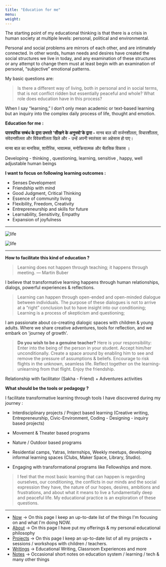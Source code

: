 ```yaml
---
title: "Education for me"
menu:
weight:
---
```


The starting point of my educational thinking is that there is a crisis in human society at multiple levels: personal, political and environmental. 

Personal and social problems are mirrors of each other, and are intimately connected. In other words, human needs and desires have created the social structures we live in today, and any examination of these structures or any attempt to change them must at least begin with an examination of personal, “subjective” emotional patterns.

My basic questions are:

> Is there a different way of living, both in personal and in social terms, that is not conflict ridden but essentially peaceful and whole? What role does education have in this process?

When I say “learning,” I don’t only mean academic or text-based learning but an inquiry into the complex daily process of life, thought and emotion.

**Education for me :**

**पारस्परिक सम्बंध के द्वारा उभरते 'सीखने के अनुभवो'के द्वारा -** मानव बाल की सर्जनशीलता, विचारशीलता, संवेदनशीलता और विवेकशीलता खिले और -
उन्हें अपनी स्वतंत्रता का अहेसास हो पाए। 

मानव बाल का मानसिक, शारीरिक, भावात्मक, मनोक्रियात्मक और चैतसिक विकास ।

Developing - thinking , questioning, learning, sensitive , happy, well adjustable human beings

**I want to focus on following learning outcomes :**

- Senses Development 
- Friendship with mind
- Good Judgment, Critical Thinking
- Essence of community living
- Flexibility, Freedom, Creativity
- Entrepreneurship and skills for future
- Learnability, Sensitivity, Empathy
- Expansion of joyfulness

-------

![life](/life.png)

<img src="/life.png" alt="life"	>

-------

**How to facilitate this kind of education ?**

> Learning does not happen through teaching; it happens through meeting. — Martin Buber

I believe that transformative learning happens through human relationships, dialogs, powerful experiences & reflections.

> Learning can happen through open-ended and open-minded dialogue between individuals. The purpose of these dialogues is not to arrive at a “right” conclusion but to have insight into our conditioning; Learning is a process of skepticism and questioning;

I am passionate about co-creating dialogic spaces with children & young adults. 
Where we share creative adventures, tools for reflection, and we embark on 'journey of growth'.


> **Do you wish to be a genuine teacher?** Here is your responsibility: Enter into the being of the person in your student. Accept him/her unconditionally. Create a space around by enabling him to see and remove the pressure of assumptions & beliefs. Encourage to risk flights in the unknown, seamless life. Reflect together on the learning-unlearning from that flight. Enjoy the friendship.



Relationship with facilitator (Sakha - Friend) + Adventures activities 


**What should be the tools or pedagogy ?**

I facilitate transformative learning through tools I have discovered during my journey :

- Interdisciplinary projects / Project based learning (Creative writing, Entrepreneurship, Civic-Environment, Coding - Designing - inquiry based projects)
- Movement & Theater based programs
- Nature / Outdoor based programs

- Residential camps, Yatras, Internships, Weekly meetups, developing informal learning spaces (Clubs, Maker Space, Library, Studio).
- Engaging with transformational programs like Fellowships and more.


> I feel that the most basic learning that can happen is regarding ourselves, our conditioning, the conflicts in our minds and the social expression they have, the nature of our hopes, desires, ambitions and frustrations, and about what it means to live a fundamentally deep and peaceful life. My educational practice is an exploration of these questions.
-------

- [Now](/now) &rarr; On this page I keep an up-to-date list of the things I'm focusing on and what I'm doing NOW.
- [About](/about-me) &rarr; On this page I have put my offerings & my personal educational philosophy 
- [Projects](/projects) &rarr; On this page I keep an up-to-date list of all my projects + sessions / workshops with children / teachers.
- [Writings](/writings) &rarr; Educational Writing, Classroom Experiences and more
- [Notes](https://learningwala.in/tags/public/) &rarr; Occasional short notes on education system / learning / tech & many other things
